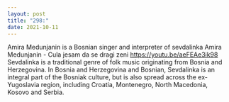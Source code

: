 ```yaml
---
layout: post
title: "298:"
date: 2021-10-11
---
```


Amira Medunjanin is a Bosnian singer and interpreter of sevdalinka
 Amira Medunjanin - Cula jesam da se dragi zeni
https://youtu.be/aeFEAe3ik98 Sevdalinka is a traditional genre of folk music originating from Bosnia and Herzegovina. In Bosnia and Herzegovina and Bosnian, Sevdalinka is an integral part of the Bosniak culture, but is also spread across the ex-Yugoslavia region, including Croatia, Montenegro, North Macedonia, Kosovo and Serbia.
